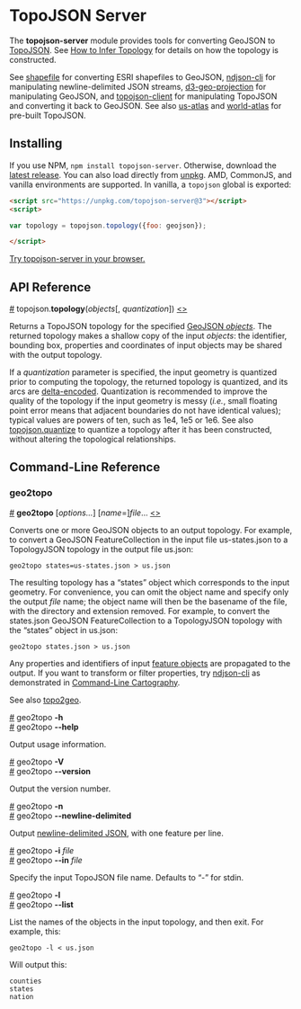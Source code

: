 # TopoJSON Server

The **topojson-server** module provides tools for converting GeoJSON to [TopoJSON](https://github.com/topojson). See [How to Infer Topology](https://bost.ocks.org/mike/topology/) for details on how the topology is constructed.

See [shapefile](https://github.com/mbostock/shapefile) for converting ESRI shapefiles to GeoJSON, [ndjson-cli](https://github.com/mbostock/ndjson-cli) for manipulating newline-delimited JSON streams, [d3-geo-projection](https://github.com/d3/d3-geo-projection) for manipulating GeoJSON, and [topojson-client](https://github.com/topojson/topojson-client) for manipulating TopoJSON and converting it back to GeoJSON. See also [us-atlas](https://github.com/topojson/us-atlas) and [world-atlas](https://github.com/topojson/world-atlas) for pre-built TopoJSON.

## Installing

If you use NPM, `npm install topojson-server`. Otherwise, download the [latest release](https://github.com/topojson/topojson-server/releases/latest). You can also load directly from [unpkg](https://unpkg.com). AMD, CommonJS, and vanilla environments are supported. In vanilla, a `topojson` global is exported:

```html
<script src="https://unpkg.com/topojson-server@3"></script>
<script>

var topology = topojson.topology({foo: geojson});

</script>
```

[Try topojson-server in your browser.](https://tonicdev.com/npm/topojson-server)

## API Reference

<a name="topology" href="#topology">#</a> topojson.<b>topology</b>(<i>objects</i>[, <i>quantization</i>]) [<>](https://github.com/topojson/topojson-server/blob/master/src/topology.js "Source")

Returns a TopoJSON topology for the specified [GeoJSON *objects*](http://geojson.org/geojson-spec.html#geojson-objects). The returned topology makes a shallow copy of the input *objects*: the identifier, bounding box, properties and coordinates of input objects may be shared with the output topology.

If a *quantization* parameter is specified, the input geometry is quantized prior to computing the topology, the returned topology is quantized, and its arcs are [delta-encoded](https://github.com/topojson/topojson-specification/blob/master/README.md#213-arcs). Quantization is recommended to improve the quality of the topology if the input geometry is messy (*i.e.*, small floating point error means that adjacent boundaries do not have identical values); typical values are powers of ten, such as 1e4, 1e5 or 1e6. See also [topojson.quantize](https://github.com/topojson/topojson-client/blob/master/README.md#quantize) to quantize a topology after it has been constructed, without altering the topological relationships.

## Command-Line Reference

### geo2topo

<a name="geo2topo" href="#geo2topo">#</a> <b>geo2topo</b> [<i>options…</i>] [<i>name</i>=]<i>file</i>… [<>](https://github.com/topojson/topojson-server/blob/master/bin/geo2topo "Source")

Converts one or more GeoJSON objects to an output topology. For example, to convert a GeoJSON FeatureCollection in the input file us-states.json to a TopologyJSON topology in the output file us.json:

```
geo2topo states=us-states.json > us.json
```

The resulting topology has a “states” object which corresponds to the input geometry. For convenience, you can omit the object name and specify only the output *file* name; the object name will then be the basename of the file, with the directory and extension removed. For example, to convert the states.json GeoJSON FeatureCollection to a TopologyJSON topology with the “states” object in us.json:

```
geo2topo states.json > us.json
```

Any properties and identifiers of input [feature objects](https://tools.ietf.org/html/rfc7946#section-3.2) are propagated to the output. If you want to transform or filter properties, try [ndjson-cli](https://github.com/mbostock/ndjson-cli) as demonstrated in [Command-Line Cartography](https://medium.com/@mbostock/command-line-cartography-part-1-897aa8f8ca2c).

See also [topo2geo](https://github.com/topojson/topojson-client/blob/master/README.md#topo2geo).

<a name="geo2topo_help" href="#geo2topo_help">#</a> geo2topo <b>-h</b>
<br><a href="#geo2topo_help">#</a> geo2topo <b>--help</b>

Output usage information.

<a name="geo2topo_version" href="#geo2topo_version">#</a> geo2topo <b>-V</b>
<br><a href="#geo2topo_version">#</a> geo2topo <b>--version</b>

Output the version number.

<a name="geo2topo_newline_delimited" href="#geo2topo_newline_delimited">#</a> geo2topo <b>-n</b>
<br><a href="#geo2topo_newline_delimited">#</a> geo2topo <b>--newline-delimited</b>

Output [newline-delimited JSON](http://ndjson.org/), with one feature per line.

<a name="geo2topo_in" href="#geo2topo_in">#</a> geo2topo <b>-i</b> <i>file</i>
<br><a href="#geo2topo_in">#</a> geo2topo <b>--in</b> <i>file</i>

Specify the input TopoJSON file name. Defaults to “-” for stdin.

<a name="geo2topo_list" href="#geo2topo_list">#</a> geo2topo <b>-l</b>
<br><a href="#geo2topo_list">#</a> geo2topo <b>--list</b>

List the names of the objects in the input topology, and then exit. For example, this:

```
geo2topo -l < us.json
```

Will output this:

```
counties
states
nation
```
